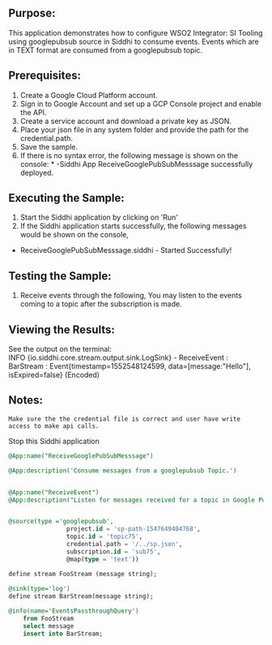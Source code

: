 
## Purpose:
This application demonstrates how to configure WSO2 Integrator: SI Tooling using googlepubsub source in Siddhi to consume events. Events which are in TEXT format are consumed from a googlepubsub topic.

## Prerequisites:
1. Create a Google Cloud Platform account.
2. Sign in to Google Account and set up a GCP Console project and enable the API.
3. Create a service account and download a private key as JSON.
4. Place your json file in any system folder and provide the path for the credential.path.
5. Save the sample.
6. If there is no syntax error, the following message is shown on the console:
	        * -Siddhi App ReceiveGooglePubSubMesssage successfully deployed.


## Executing the Sample:
1. Start the Siddhi application by clicking on 'Run'
2. If the Siddhi application starts successfully, the following messages would be shown on the console,
* ReceiveGooglePubSubMesssage.siddhi - Started Successfully!

## Testing the Sample:
1. Receive events through the following,
You may listen to the events coming to a topic after the subscription is made.


## Viewing the Results:
See the output on the terminal:  
INFO {io.siddhi.core.stream.output.sink.LogSink} - ReceiveEvent : BarStream : Event{timestamp=1552548124599, data=[message:"Hello"], isExpired=false} (Encoded)

## Notes:
	Make sure the the credential file is correct and user have write access to make api calls.
Stop this Siddhi application

```sql
@App:name("ReceiveGooglePubSubMesssage")

@App:description('Consume messages from a googlepubsub Topic.')


@App:name("ReceiveEvent")
@App:description("Listen for messages received for a topic in Google Pub Sub Server.")


@source(type ='googlepubsub', 
                project.id = 'sp-path-1547649404768', 
                topic.id = 'topic75',
                credential.path = '/../sp.json',
                subscription.id = 'sub75', 
                @map(type = 'text'))

define stream FooStream (message string); 
                
@sink(type='log')
define stream BarStream(message string);

@info(name='EventsPassthroughQuery')
    from FooStream 
    select message 
    insert into BarStream;
```